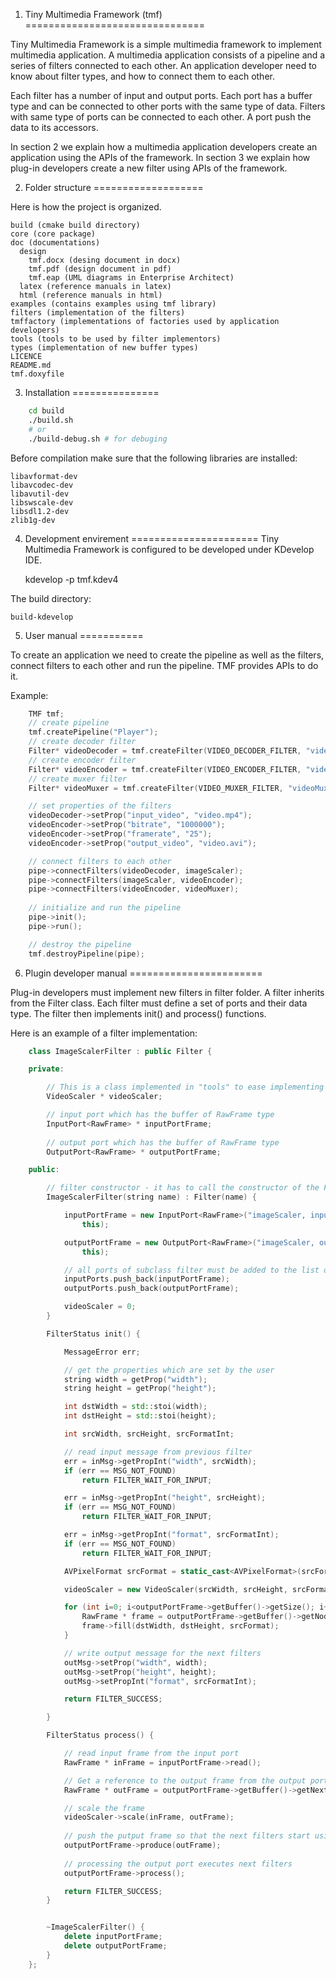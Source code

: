 1) Tiny Multimedia Framework (tmf)
===============================

Tiny Multimedia Framework is a simple multimedia framework to implement multimedia application. A multimedia application consists of a pipeline and a series of filters connected to each other. An application developer need to know about filter types, and how to connect them to each other.

Each filter has a number of input and output ports. Each port has a buffer type and can be connected to other ports with the same type of data. Filters with same type of ports can be connected to each other. A port push the data to its accessors.

In section 2 we explain how a multimedia application developers create an application using the APIs of the framework. In section 3 we explain how plug-in developers create a new filter using APIs of the framework.

2) Folder structure
===================

Here is how the project is organized.

	build (cmake build directory)
	core (core package)
	doc (documentations)
	  design
	    tmf.docx (desing document in docx)
	    tmf.pdf (design document in pdf)
	    tmf.eap (UML diagrams in Enterprise Architect)
	  latex (reference manuals in latex)
	  html (reference manuals in html)
	examples (contains examples using tmf library)
	filters (implementation of the filters)
	tmffactory (implementations of factories used by application developers)
	tools (tools to be used by filter implementors)
	types (implementation of new buffer types)
	LICENCE
	README.md
	tmf.doxyfile

3) Installation
===============
```bash
	cd build
	./build.sh
	# or
	./build-debug.sh # for debuging
```
Before compilation make sure that the following libraries are installed:

	libavformat-dev
	libavcodec-dev
	libavutil-dev
	libswscale-dev
	libsdl1.2-dev
	zlib1g-dev

4) Development envirement
======================
Tiny Multimedia Framework is configured to be developed under KDevelop IDE.
	
	kdevelop -p tmf.kdev4
	
The build directory:

	build-kdevelop

5) User manual
===========

To create an application we need to create the pipeline as well as the filters, connect filters to each other and run the pipeline. TMF provides APIs to do it.

Example:
```c++
	TMF tmf;
	// create pipeline
	tmf.createPipeline("Player");
	// create decoder filter
	Filter* videoDecoder = tmf.createFilter(VIDEO_DECODER_FILTER, "videoDecoder");
	// create encoder filter
	Filter* videoEncoder = tmf.createFilter(VIDEO_ENCODER_FILTER, "videoEncoder"); 
	// create muxer filter
	Filter* videoMuxer = tmf.createFilter(VIDEO_MUXER_FILTER, "videoMuxer");

	// set properties of the filters
	videoDecoder->setProp("input_video", "video.mp4");
	videoEncoder->setProp("bitrate", "1000000");
	videoEncoder->setProp("framerate", "25");
	videoEncoder->setProp("output_video", "video.avi");

	// connect filters to each other
	pipe->connectFilters(videoDecoder, imageScaler);
	pipe->connectFilters(imageScaler, videoEncoder);
	pipe->connectFilters(videoEncoder, videoMuxer);
	
	// initialize and run the pipeline
	pipe->init();
	pipe->run();

	// destroy the pipeline
	tmf.destroyPipeline(pipe);
```	

6) Plugin developer manual
=======================

Plug-in developers must implement new filters in filter folder. A filter inherits from the Filter class. Each filter must define a set of ports and their data type. The filter then implements init() and process() functions.

Here is an example of a filter implementation:
```c++
	class ImageScalerFilter : public Filter {

	private:

		// This is a class implemented in "tools" to ease implementing this filter
		VideoScaler * videoScaler;

		// input port which has the buffer of RawFrame type
		InputPort<RawFrame> * inputPortFrame;
		
		// output port which has the buffer of RawFrame type
		OutputPort<RawFrame> * outputPortFrame;

	public:

		// filter constructor - it has to call the constructor of the Filter as well
		ImageScalerFilter(string name) : Filter(name) {

			inputPortFrame = new InputPort<RawFrame>("imageScaler, input, Frame",
				this);

			outputPortFrame = new OutputPort<RawFrame>("imageScaler, output, Frame",
				this);

			// all ports of subclass filter must be added to the list of superclass filters
			inputPorts.push_back(inputPortFrame);
			outputPorts.push_back(outputPortFrame);

			videoScaler = 0;
		}

		FilterStatus init() {

			MessageError err;

			// get the properties which are set by the user
			string width = getProp("width");
			string height = getProp("height");

			int dstWidth = std::stoi(width);
			int dstHeight = std::stoi(height);

			int srcWidth, srcHeight, srcFormatInt;

			// read input message from previous filter
			err = inMsg->getPropInt("width", srcWidth);
			if (err == MSG_NOT_FOUND)
				return FILTER_WAIT_FOR_INPUT;

			err = inMsg->getPropInt("height", srcHeight);
			if (err == MSG_NOT_FOUND)
				return FILTER_WAIT_FOR_INPUT;

			err = inMsg->getPropInt("format", srcFormatInt);
			if (err == MSG_NOT_FOUND)
				return FILTER_WAIT_FOR_INPUT;

			AVPixelFormat srcFormat = static_cast<AVPixelFormat>(srcFormatInt);

			videoScaler = new VideoScaler(srcWidth, srcHeight, srcFormat, dstWidth, dstHeight, srcFormat);

			for (int i=0; i<outputPortFrame->getBuffer()->getSize(); i++) {
				RawFrame * frame = outputPortFrame->getBuffer()->getNode(i);
				frame->fill(dstWidth, dstHeight, srcFormat);
			}

			// write output message for the next filters
			outMsg->setProp("width", width);
			outMsg->setProp("height", height);
			outMsg->setPropInt("format", srcFormatInt);

			return FILTER_SUCCESS;

		}

		FilterStatus process() {

			// read input frame from the input port
			RawFrame * inFrame = inputPortFrame->read();

			// Get a reference to the output frame from the output port
			RawFrame * outFrame = outputPortFrame->getBuffer()->getNextNode();

			// scale the frame
			videoScaler->scale(inFrame, outFrame);
			
			// push the putput frame so that the next filters start using them
			outputPortFrame->produce(outFrame);
			
			// processing the output port executes next filters
			outputPortFrame->process();

			return FILTER_SUCCESS;
		}


		~ImageScalerFilter() {
			delete inputPortFrame;
			delete outputPortFrame;
		}
	};
```

